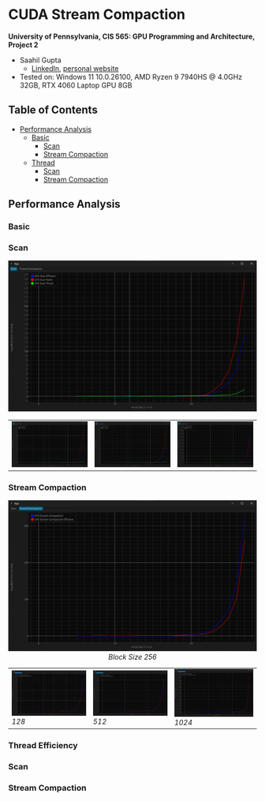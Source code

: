 CUDA Stream Compaction
======================

**University of Pennsylvania, CIS 565: GPU Programming and Architecture, Project 2**

* Saahil Gupta
  * [LinkedIn](https://www.linkedin.com/in/saahil-g), [personal website](https://www.saahil-gupta.com)
* Tested on: Windows 11 10.0.26100, AMD Ryzen 9 7940HS @ 4.0GHz 32GB, RTX 4060 Laptop GPU 8GB

## Table of Contents

- [Performance Analysis](#performance-analysis)
  - [Basic](#basic)
    - [Scan](#scan)
    - [Stream Compaction](#stream-compaction)
  - [Thread](#thread)
    - [Scan](#scan-1)
    - [Stream Compaction](#stream-compaction-1)

## Performance Analysis

### Basic

### Scan

<div align="center">

![scan_256_block_size](img/scan_256.png)

<table>
  <tr>
    <td><img src="img/scan_128.png" width="400"></td>
    <td><img src="img/scan_512.png" width="400"></td>
    <td><img src="img/scan_1024.png" width="400"></td>
  </tr>
</table>

</div>

### Stream Compaction

<div align="center">

![compact_256_block_size](img/compact_256.png)
<em>Block Size 256</em>

<table>
  <tr>
    <td><img src="img/compact_128.png" width="400">
      <em>128</em>
    </td>
    <td>
      <img src="img/compact_512.png" width="400">
      <em>512</em>
    </td>
    <td>
      <img src="img/compact_1024.png" width="400">
      <em>1024</em>
    </td>
  </tr>
</table>

</div>

### Thread Efficiency

### Scan


### Stream Compaction

